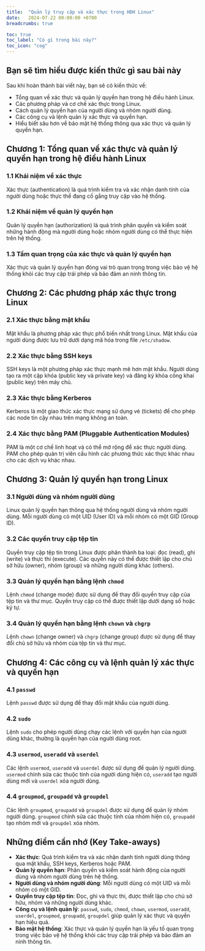 ```yaml
---
title:  "Quản lý truy cập và xác thực trong HĐH Linux"
date:   2024-07-22 00:00:00 +0700
breadcrumbs: true

toc: true
toc_label: "Có gì trong bài này?"
toc_icon: "cog"
---
```


## Bạn sẽ tìm hiểu được kiến thức gì sau bài này

Sau khi hoàn thành bài viết này, bạn sẽ có kiến thức về:
- Tổng quan về xác thực và quản lý quyền hạn trong hệ điều hành Linux.
- Các phương pháp và cơ chế xác thực trong Linux.
- Cách quản lý quyền hạn của người dùng và nhóm người dùng.
- Các công cụ và lệnh quản lý xác thực và quyền hạn.
- Hiểu biết sâu hơn về bảo mật hệ thống thông qua xác thực và quản lý quyền hạn.

## Chương 1: Tổng quan về xác thực và quản lý quyền hạn trong hệ điều hành Linux

### 1.1 Khái niệm về xác thực
Xác thực (authentication) là quá trình kiểm tra và xác nhận danh tính của người dùng hoặc thực thể đang cố gắng truy cập vào hệ thống.

### 1.2 Khái niệm về quản lý quyền hạn
Quản lý quyền hạn (authorization) là quá trình phân quyền và kiểm soát những hành động mà người dùng hoặc nhóm người dùng có thể thực hiện trên hệ thống.

### 1.3 Tầm quan trọng của xác thực và quản lý quyền hạn
Xác thực và quản lý quyền hạn đóng vai trò quan trọng trong việc bảo vệ hệ thống khỏi các truy cập trái phép và bảo đảm an ninh thông tin.

## Chương 2: Các phương pháp xác thực trong Linux

### 2.1 Xác thực bằng mật khẩu
Mật khẩu là phương pháp xác thực phổ biến nhất trong Linux. Mật khẩu của người dùng được lưu trữ dưới dạng mã hóa trong file `/etc/shadow`.

### 2.2 Xác thực bằng SSH keys
SSH keys là một phương pháp xác thực mạnh mẽ hơn mật khẩu. Người dùng tạo ra một cặp khóa (public key và private key) và đăng ký khóa công khai (public key) trên máy chủ.

### 2.3 Xác thực bằng Kerberos
Kerberos là một giao thức xác thực mạng sử dụng vé (tickets) để cho phép các node tin cậy nhau trên mạng không an toàn.

### 2.4 Xác thực bằng PAM (Pluggable Authentication Modules)
PAM là một cơ chế linh hoạt và có thể mở rộng để xác thực người dùng. PAM cho phép quản trị viên cấu hình các phương thức xác thực khác nhau cho các dịch vụ khác nhau.

## Chương 3: Quản lý quyền hạn trong Linux

### 3.1 Người dùng và nhóm người dùng
Linux quản lý quyền hạn thông qua hệ thống người dùng và nhóm người dùng. Mỗi người dùng có một UID (User ID) và mỗi nhóm có một GID (Group ID).

### 3.2 Các quyền truy cập tệp tin
Quyền truy cập tệp tin trong Linux được phân thành ba loại: đọc (read), ghi (write) và thực thi (execute). Các quyền này có thể được thiết lập cho chủ sở hữu (owner), nhóm (group) và những người dùng khác (others).

### 3.3 Quản lý quyền hạn bằng lệnh `chmod`
Lệnh `chmod` (change mode) được sử dụng để thay đổi quyền truy cập của tệp tin và thư mục. Quyền truy cập có thể được thiết lập dưới dạng số hoặc ký tự.

### 3.4 Quản lý quyền hạn bằng lệnh `chown` và `chgrp`
Lệnh `chown` (change owner) và `chgrp` (change group) được sử dụng để thay đổi chủ sở hữu và nhóm của tệp tin và thư mục.

## Chương 4: Các công cụ và lệnh quản lý xác thực và quyền hạn

### 4.1 `passwd`
Lệnh `passwd` được sử dụng để thay đổi mật khẩu của người dùng.

### 4.2 `sudo`
Lệnh `sudo` cho phép người dùng chạy các lệnh với quyền hạn của người dùng khác, thường là quyền hạn của người dùng root.

### 4.3 `usermod`, `useradd` và `userdel`
Các lệnh `usermod`, `useradd` và `userdel` được sử dụng để quản lý người dùng. `usermod` chỉnh sửa các thuộc tính của người dùng hiện có, `useradd` tạo người dùng mới và `userdel` xóa người dùng.

### 4.4 `groupmod`, `groupadd` và `groupdel`
Các lệnh `groupmod`, `groupadd` và `groupdel` được sử dụng để quản lý nhóm người dùng. `groupmod` chỉnh sửa các thuộc tính của nhóm hiện có, `groupadd` tạo nhóm mới và `groupdel` xóa nhóm.

## Những điểm cần nhớ (Key Take-aways)

- **Xác thực**: Quá trình kiểm tra và xác nhận danh tính người dùng thông qua mật khẩu, SSH keys, Kerberos hoặc PAM.
- **Quản lý quyền hạn**: Phân quyền và kiểm soát hành động của người dùng và nhóm người dùng trên hệ thống.
- **Người dùng và nhóm người dùng**: Mỗi người dùng có một UID và mỗi nhóm có một GID.
- **Quyền truy cập tệp tin**: Đọc, ghi và thực thi, được thiết lập cho chủ sở hữu, nhóm và những người dùng khác.
- **Công cụ và lệnh quản lý**: `passwd`, `sudo`, `chmod`, `chown`, `usermod`, `useradd`, `userdel`, `groupmod`, `groupadd`, `groupdel` giúp quản lý xác thực và quyền hạn hiệu quả.
- **Bảo mật hệ thống**: Xác thực và quản lý quyền hạn là yếu tố quan trọng trong việc bảo vệ hệ thống khỏi các truy cập trái phép và bảo đảm an ninh thông tin.
